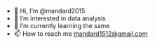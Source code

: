- 👋 Hi, I’m @mandard2015
- 👀 I’m interested in data analysis
- 🌱 I’m currently learning the same
- 📫 How to reach me mandard1512@gmail.com

<!---
mandard2015/mandard2015 is a ✨ special ✨ repository because its `README.md` (this file) appears on your GitHub profile.
You can click the Preview link to take a look at your changes.
--->
